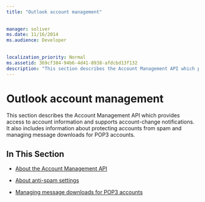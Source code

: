 ```yaml
---
title: "Outlook account management"
 
 
manager: soliver
ms.date: 11/16/2014
ms.audience: Developer
 
 
localization_priority: Normal
ms.assetid: 369cf384-94b6-4d41-8938-afdcbd13f132
description: "This section describes the Account Management API which provides access to account information and supports account-change notifications. It also includes information about protecting accounts from spam and managing message downloads for POP3 accounts."
---
```


# Outlook account management

This section describes the Account Management API which provides access to account information and supports account-change notifications. It also includes information about protecting accounts from spam and managing message downloads for POP3 accounts.
  
## In This Section

- [About the Account Management API](about-the-account-management-api.md)
    
- [About anti-spam settings](about-anti-spam-settings.md)
    
- [Managing message downloads for POP3 accounts](managing-message-downloads-for-pop3-accounts.md)
    

